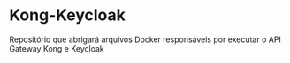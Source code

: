 # Kong-Keycloak
Repositório que abrigará arquivos Docker responsáveis por executar o API Gateway Kong e Keycloak
